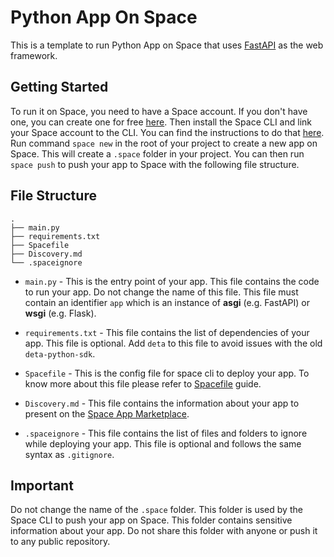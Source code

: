 # Python App On Space
This is a template to run Python App on Space that uses [FastAPI](https://fastapi.tiangolo.com/) as the web framework.

## Getting Started
To run it on Space, you need to have a Space account. If you don't have one, you can create one for free [here](https://deta.space/signup). Then install the Space CLI and link your Space account to the CLI. You can find the instructions to do that [here](https://deta.space/docs/en/basics/cli). Run command `space new` in the root of your project to create a new app on Space. This will create a `.space` folder in your project. You can then run `space push` to push your app to Space with the following file structure. 

## File Structure
```
.
├── main.py
├── requirements.txt
├── Spacefile
├── Discovery.md
└── .spaceignore
```

- `main.py` - This is the entry point of your app. This file contains the code to run your app. Do not change the name of this file. This file must contain an identifier `app` which is an instance of **asgi** (e.g. FastAPI) or **wsgi** (e.g. Flask).
  
- `requirements.txt` - This file contains the list of dependencies of your app. This file is optional. Add `deta` to this file to avoid issues with the old `deta-python-sdk`.
  
- `Spacefile` - This is the config file for space cli to deploy your app. To know more about this file please refer to [Spacefile](https://deta.space/docs/en/reference/spacefile#whats-the-spacefile) guide.
- `Discovery.md` - This file contains the information about your app to present on the [Space App Marketplace](https://deta.space/discovery).
  
- `.spaceignore` - This file contains the list of files and folders to ignore while deploying your app. This file is optional and follows the same syntax as `.gitignore`.
  
## Important
Do not change the name of the `.space` folder. This folder is used by the Space CLI to push your app on Space. This folder contains sensitive information about your app. Do not share this folder with anyone or push it to any public repository.
